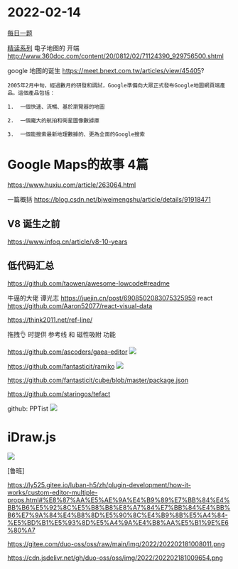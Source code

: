 # 2022-02-14

[每日一题](https://github.com/shfshanyue/Daily-Question/issues)

[精读系列](https://github.com/ascoders/weekly)
电子地图的 开端
http://www.360doc.com/content/20/0812/02/71124390_929756500.shtml

google 地图的诞生
https://meet.bnext.com.tw/articles/view/45405?


	2005年2月中旬，經過數月的研發和調試，Google準備向大眾正式發布Google地圖網頁端產品。這個產品包括：
	
	1.  一個快速、流暢、基於瀏覽器的地圖
	    
	2.  一個龐大的航拍和衛星圖像數據庫
	    
	3.  一個能搜索最新地理數據的、更為全面的Google搜索


# Google Maps的故事   4篇
https://www.huxiu.com/article/263064.html


一篇概括
https://blog.csdn.net/bjweimengshu/article/details/91918471

## V8 诞生之前
https://www.infoq.cn/article/v8-10-years


## 低代码汇总

https://github.com/taowen/awesome-lowcode#readme

牛逼的大佬
谭光志
https://juejin.cn/post/6908502083075325959
react 
https://github.com/Aaron52077/react-visual-data


https://think2011.net/ref-line/

拖拽👌 时提供 参考线 和 磁性吸附 功能

https://github.com/ascoders/gaea-editor
![](Pasted%20image%2020220214173005.png)


https://github.com/fantasticit/ramiko
![](Pasted%20image%2020220214174414.png)



https://github.com/fantasticit/cube/blob/master/package.json


https://github.com/staringos/tefact 



github: PPTist
![](Pasted%20image%2020220215093139.png)


# iDraw.js
![](Pasted%20image%2020220215093541.png)

[鲁班]

https://ly525.gitee.io/luban-h5/zh/plugin-development/how-it-works/custom-editor-multiple-props.html#%E8%87%AA%E5%AE%9A%E4%B9%89%E7%BB%84%E4%BB%B6%E5%92%8C%E5%B8%B8%E8%A7%84%E7%BB%84%E4%BB%B6%E7%9A%84%E4%B8%8D%E5%90%8C%E4%B9%8B%E5%A4%84-%E5%BD%B1%E5%93%8D%E5%A4%9A%E4%B8%AA%E5%B1%9E%E6%80%A7



https://gitee.com/duo-oss/oss/raw/main/img/2022/202202181008011.png


https://cdn.jsdelivr.net/gh/duo-oss/oss/img/2022/202202181009654.png




